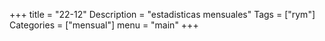 +++
title = "22-12" 
Description = "estadisticas mensuales"
Tags = ["rym"]
Categories = ["mensual"]
menu = "main"
+++
<!--more-->
